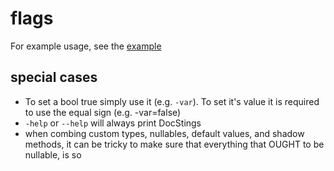 # flags

For example usage, see the [example](example/example.php)

## special cases

- To set a bool true simply use it (e.g. `-var`). To set it's value it is required to use the equal sign (e.g. -var=false)
- `-help` or `--help` will always print DocStings
- when combing custom types, nullables, default values, and shadow methods, it can be tricky to make sure that everything that OUGHT to be nullable, is so

